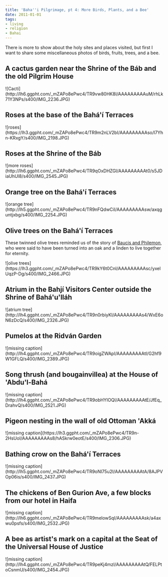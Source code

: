 ```yaml
---
title: 'Baha''i Pilgrimage, pt 4: More Birds, Plants, and a Bee'
date: 2011-01-01
tags:
- living
- religion
- Bahai
---
```


There is more to show about the holy sites and places visited, but first I want
to share some miscellaneous photos of birds, fruits, trees, and a bee.

<!-- truncate -->

## A cactus garden near the Shrine of the B&aacute;b and the old Pilgrim House

<div class="image">
![Cacti](http://lh6.ggpht.com/_mZAPo8ePwc4/TR9vw80HK8I/AAAAAAAAAuM/rhLk71Y3NPs/s400/IMG_2236.JPG)
</div>

## Roses at the base of the Bah&aacute;'&iacute; Terraces

<div class="image">
![roses](https://lh3.ggpht.com/_mZAPo8ePwc4/TR9m2nLV2bI/AAAAAAAAAso/l7Yhn-KRxgY/s400/IMG_2198.JPG)
</div>

## Roses at the Shrine of the B&aacute;b

<div class="image">
![more roses](http://lh6.ggpht.com/_mZAPo8ePwc4/TR9qOxDHZGI/AAAAAAAAAt0/s5JDiaUhUl8/s400/IMG_2545.JPG)
</div>

## Orange tree on the Bah&aacute;'&iacute; Terraces

<div class="image">
![orange tree](http://lh5.ggpht.com/_mZAPo8ePwc4/TR9nFQdwCiI/AAAAAAAAAsw/axqguntjxbg/s400/IMG_2254.JPG)
</div>

## Olive trees on the Bah&aacute;'&iacute; Terraces

These twinned olive trees reminded us of the story of [Baucis and Philemon](https://sacred-texts.com/cla/bulf/bulf05.htm), who were said to have been turned into an oak and a linden to live together for eternity.

<div class="image">
![olive trees](https://lh3.ggpht.com/_mZAPo8ePwc4/TR9kY6t0CnI/AAAAAAAAAsc/yxelUqzP-Dg/s400/IMG_2466.JPG)
</div>

## Atrium in the Bahj&iacute; Visitors Center outside the Shrine of Bah&aacute;'u'll&aacute;h

<div class="image">
![atrium tree](http://lh4.ggpht.com/_mZAPo8ePwc4/TR9n0rbiyKI/AAAAAAAAAs4/WxE6oN6zDcQ/s400/IMG_2326.JPG)
</div>

## Pumelos at the Ridv&aacute;n Garden

<div class="image">
![missing caption](http://lh4.ggpht.com/_mZAPo8ePwc4/TR9oigZWApI/AAAAAAAAAtI/G2hf9W1GFLQ/s400/IMG_2389.JPG)
</div>

## Song thrush (and bougainvillea) at the House of 'Abdu'l-Bah&aacute;

<div class="image">
![missing caption](http://lh4.ggpht.com/_mZAPo8ePwc4/TR9obHYIOQI/AAAAAAAAAtE/JfEq_DrahvQ/s400/IMG_2521.JPG)
</div>

## Pigeon nesting in the wall of old Ottoman 'Akk&aacute;

<div class="image">
![missing caption](https://lh3.ggpht.com/_mZAPo8ePwc4/TR9n-2HsUoI/AAAAAAAAAs8/hASkrw0eotE/s400/IMG_2306.JPG)
</div>

## Bathing crow on the Bah&aacute;'&iacute; Terraces

<div class="image">
![missing caption](http://lh5.ggpht.com/_mZAPo8ePwc4/TR9oNI75u2I/AAAAAAAAAtA/8AJPVOp06is/s400/IMG_2437.JPG)
</div>

## The chickens of Ben Gurion Ave, a few blocks from our hotel in Haifa

<div class="image">
![missing caption](http://lh6.ggpht.com/_mZAPo8ePwc4/TR9melowSqI/AAAAAAAAAsk/a4axwu0psfs/s400/IMG_2532.JPG)
</div>

## A bee as artist's mark on a capital at the Seat of the Universal House of Justice

<div class="image">
![missing caption](http://lh4.ggpht.com/_mZAPo8ePwc4/TR9peKj4mzI/AAAAAAAAAtQ/FELPtoCsnmU/s400/IMG_2454.JPG)
</div>
